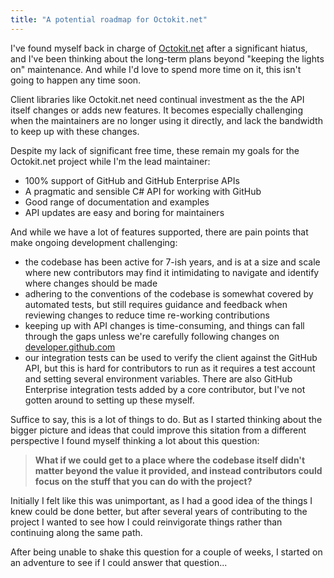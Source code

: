 ```yaml
---
title: "A potential roadmap for Octokit.net"
---
```


I've found myself back in charge of [Octokit.net](https://github.com/octokit/octokit.net)
after a significant hiatus, and I've been thinking about the long-term plans
beyond "keeping the lights on" maintenance. And while I'd love to spend more
time on it, this isn't going to happen any time soon.

Client libraries like Octokit.net need continual investment as the the API
itself changes or adds new features. It becomes especially challenging when the
maintainers are no longer using it directly, and lack the bandwidth to keep up
with these changes.

Despite my lack of significant free time, these remain my goals for the
Octokit.net project while I'm the lead maintainer:

 - 100% support of GitHub and GitHub Enterprise APIs
 - A pragmatic and sensible C# API for working with GitHub
 - Good range of documentation and examples
 - API updates are easy and boring for maintainers

And while we have a lot of features supported, there are pain points that
make ongoing development challenging:

 - the codebase has been active for 7-ish years, and is at a size and scale
   where new contributors may find it intimidating to navigate and identify
   where changes should be made
 - adhering to the conventions of the codebase is somewhat covered by automated
   tests, but still requires guidance and feedback when reviewing changes to
   reduce time re-working contributions
 - keeping up with API changes is time-consuming, and things can fall
   through the gaps unless we're carefully following changes on
   [developer.github.com](https://developer.github.com)
 - our integration tests can be used to verify the client against the GitHub
   API, but this is hard for contributors to run as it requires a test account
   and setting several environment variables. There are also GitHub Enterprise
   integration tests added by a core contributor, but I've not gotten around to
   setting up these myself.

Suffice to say, this is a lot of things to do. But as I started thinking about
the bigger picture and ideas that could improve this sitation from a different
perspective I found myself thinking a lot about this question:

> **What if we could get to a place where the codebase itself didn't matter
beyond the value it provided, and instead contributors could focus on the stuff
that you can do with the project?**

Initially I felt like this was unimportant, as I had a good idea of the things
I knew could be done better, but after several years of contributing to the
project I wanted to see how I could reinvigorate things rather than continuing
along the same path.

After being unable to shake this question for a couple of weeks, I started on
an adventure to see if I could answer that question...

